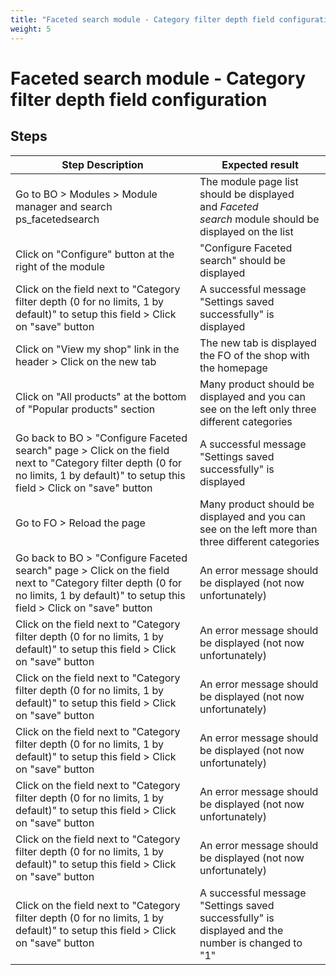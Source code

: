 ```yaml
---
title: "Faceted search module - Category filter depth field configuration"
weight: 5
---
```


# Faceted search module - Category filter depth field configuration
## Steps
| Step Description | Expected result |
| ----- | ----- |
| Go to BO > Modules > Module manager and search ps_facetedsearch | The module page list should be displayed and *Faceted search* module should be displayed on the list |
| Click on "Configure" button at the right of the module | "Configure Faceted search" should be displayed |
| Click on the field next to "Category filter depth (0 for no limits, 1 by default)" to setup this field > Click on "save" button | A successful message "Settings saved successfully" is displayed |
| Click on "View my shop" link in the header > Click on the new tab | The new tab is displayed the FO of the shop with the homepage |
| Click on "All products" at the bottom of "Popular products" section | Many product should be displayed and you can see on the left only three different categories |
| Go back to BO > "Configure Faceted search" page > Click on the field next to "Category filter depth (0 for no limits, 1 by default)" to setup this field > Click on "save" button | A successful message "Settings saved successfully" is displayed |
| Go to FO > Reload the page | Many product should be displayed and you can see on the left more than three different categories |
| Go back to BO > "Configure Faceted search" page > Click on the field next to "Category filter depth (0 for no limits, 1 by default)" to setup this field > Click on "save" button | An error message should be displayed (not now unfortunately) |
| Click on the field next to "Category filter depth (0 for no limits, 1 by default)" to setup this field > Click on "save" button | An error message should be displayed (not now unfortunately) |
| Click on the field next to "Category filter depth (0 for no limits, 1 by default)" to setup this field > Click on "save" button | An error message should be displayed (not now unfortunately) |
| Click on the field next to "Category filter depth (0 for no limits, 1 by default)" to setup this field > Click on "save" button | An error message should be displayed (not now unfortunately) |
| Click on the field next to "Category filter depth (0 for no limits, 1 by default)" to setup this field > Click on "save" button | An error message should be displayed (not now unfortunately) |
| Click on the field next to "Category filter depth (0 for no limits, 1 by default)" to setup this field > Click on "save" button | An error message should be displayed (not now unfortunately) |
| Click on the field next to "Category filter depth (0 for no limits, 1 by default)" to setup this field > Click on "save" button | A successful message "Settings saved successfully" is displayed and the number is changed to "1" |
